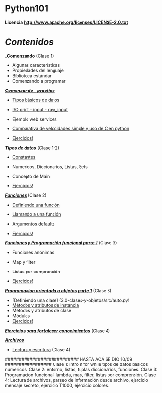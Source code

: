 Python101
=========

**Licencia**
__http://www.apache.org/licenses/LICENSE-2.0.txt__

**_Contenidos_**
================

**_Comenzando** (Clase 1)

* Algunas características
* Propiedades del lenguaje
* Biblioteca estándar
* Comenzando a programar

[**_Comenzando - practica_**](1.0-comenzando)

* [Tipos básicos de datos](1.0-comenzando/src/main.py)
* [I/O print - input - raw_input](1.0-comenzando/src/main.py)
* [Ejemplo web services](1.0-comenzando/src/ejemploWS/)
* [Comparativa de velocidades simple y uso de C en python](1.0-comenzando/src/ejemplosC/execute.txt)

* [Ejercicios!](1.0-comenzando/src/ejercicios.txt)

[**_Tipos de datos_**](1.5-tipos-de-datos) (Clase 1-2)

* [Constantes](1.5-tipos-de-datos/src/constantes.py)
* Numericos, Diccionarios, Listas, Sets
* Concepto de Main

* [Ejercicios!](1.5-tipos-de-datos/ejercicios.txt)

[**_Funciones_**](2.0-programacion-funcional) (Clase 2)

* [Definiendo una función](2.0-programacion-funcional/src/function_0.py)
* [Llamando a una función](2.0-programacion-funcional/src/function_2.py)
* [Argumentos defaults](2.0-programacion-funcional/src/function_2.py)

* [Ejercicios!](2.0-programacion-funcional/ejercicios.txt)

[**_Funciones y Programación funcional parte 1_**](2.5-prog-funcional-map-filter-lambda/ejercicios.txt) (Clase 3)

* Funciones anónimas
* Map y filter
* Listas por comprención

* [Ejercicios!](2.5-prog-funcional-map-filter-lambda/ejercicios.txt)

[**_Programacion orientada a objetos parte 1_**](3.0-clases-y-objetos) (Clase 3)

* [Definiendo una clase] (3.0-clases-y-objetos/src/auto.py)
* [Métodos y atributos de instancia](3.0-clases-y-objetos/src/auto.py)
* Métodos y atributos de clase
* Módulos
* [Ejercicios!](3.0-clases-y-objetos/ejercicios.txt)

[**_Ejercicios para fortalecer conocimientos_**](4.0-extras-ejercicios)  (Clase 4)

[**_Archivos_**](5.0-archivos)

* [Lectura y escritura](5.0-archivos/src/lectoescritura.py)   (Clase 4)

########################### HASTA ACÁ SE DIO 10/09 #################
Clase 1: intro if for while tipos de datos basicos numericos.
Clase 2: entorno, listas, tuplas diccionarios, funciones.
Clase 3: Programacion funcional: lambda, map, filter, listas por comprensión.
Clase 4: Lectura de archivos, parseo de información desde archivo, ejercicio mensaje secreto, ejercicio T1000, ejercicio colores.

